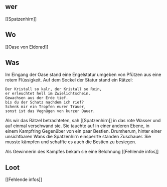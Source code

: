 ## wer
[[Spatzenhirn]]

## Wo
[[Oase von Eldorad]]

## Was
Im Eingang der Oase stand eine Engelstatur umgeben von Pfützen aus eine rotem Flüssigkeit. Auf dem Sockel der Statur stand ein Rätzel:

	Der Kristall so kalr, der Kristall so Rein,
	er erleuchtet hell im Zwielichtschein.
	Gewachsen aus der Erde tief.
	bis du der Schatz nachdem ich rief?
	Schenk mir ein Tropfen eurer Trauer,
	sonst ist das Vegnügen von kurzer Dauer.


Als wir das Rätzel betrachteten, sah [[Spatzenhirn]] in das rote Wasser und auf einmal verschwand sie. Sie tauchte auf in einer anderen Ebene, in einem Kampfring Gegenüber von ein paar Bestien. Drumherum, hinter einer unsichtbaren Wans die Spatzenhirn einsperrte standen Zuschauer. Sie musste kämpfen und schaffte es auch die Bestien zu besiegen. 

Als Gewinnerin des Kampfes bekam sie eine Belohnung [[Fehlende infos]]

## Loot
[[Fehlende infos]]
